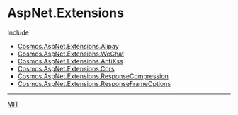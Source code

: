 # AspNet.Extensions

Include

+ [Cosmos.AspNet.Extensions.Alipay](src/Cosmos.AspNet.Extensions.Alipay/README.MD)
+ [Cosmos.AspNet.Extensions.WeChat](src/Cosmos.AspNet.Extensions.WeChat/README.MD)
+ [Cosmos.AspNet.Extensions.AntiXss](src/Cosmos.AspNet.Extensions.AntiXss/README.MD)
+ [Cosmos.AspNet.Extensions.Cors](src/Cosmos.AspNet.Extensions.Cors/README.MD)
+ [Cosmos.AspNet.Extensions.ResponseCompression](src/Cosmos.AspNet.Extensions.ResponseCompression/README.MD)
+ [Cosmos.AspNet.Extensions.ResponseFrameOptions](src/Cosmos.AspNet.Extensions.ResponseFrameOptions/README.MD)

* * *

[MIT](https://mit-license.org/)